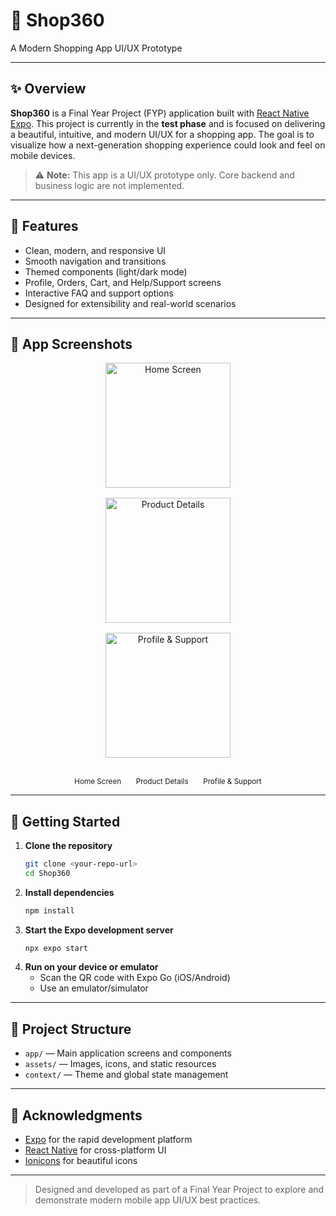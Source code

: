 # 🛒 Shop360

A Modern Shopping App UI/UX Prototype

---

## ✨ Overview

**Shop360** is a Final Year Project (FYP) application built with [React Native Expo](https://expo.dev/). This project is currently in the **test phase** and is focused on delivering a beautiful, intuitive, and modern UI/UX for a shopping app. The goal is to visualize how a next-generation shopping experience could look and feel on mobile devices.

> ⚠️ **Note:** This app is a UI/UX prototype only. Core backend and business logic are not implemented.

---

## 🎨 Features

- Clean, modern, and responsive UI
- Smooth navigation and transitions
- Themed components (light/dark mode)
- Profile, Orders, Cart, and Help/Support screens
- Interactive FAQ and support options
- Designed for extensibility and real-world scenarios

---

## 📸 App Screenshots

<div align="center">
  <img src="https://github.com/user-attachments/assets/3d04a9c1-a7be-47dd-b1cb-4cb173e2cb5a" alt="Home Screen" width="200" style="margin: 0 32px 16px 32px; display: inline-block;"/>
  <img src="https://github.com/user-attachments/assets/fb6b03d1-2a48-4a4a-8ef2-8061b4a67759" alt="Product Details" width="200" style="margin: 0 32px 16px 32px; display: inline-block;"/>
  <img src="https://github.com/user-attachments/assets/3b6b2763-7b4a-4935-92bc-0e3387c8c06d" alt="Profile & Support" width="200" style="margin: 0 32px 16px 32px; display: inline-block;"/>
  <div style="margin-top: 8px;">
    <sub>Home Screen</sub> &nbsp;&nbsp;&nbsp;&nbsp;
    <sub>Product Details</sub> &nbsp;&nbsp;&nbsp;&nbsp;
    <sub>Profile & Support</sub>
  </div>
</div>

---

## 🚀 Getting Started

1. **Clone the repository**
   ```bash
   git clone <your-repo-url>
   cd Shop360
   ```
2. **Install dependencies**
   ```bash
   npm install
   ```
3. **Start the Expo development server**
   ```bash
   npx expo start
   ```
4. **Run on your device or emulator**
   - Scan the QR code with Expo Go (iOS/Android)
   - Use an emulator/simulator

---

## 📁 Project Structure

- `app/` — Main application screens and components
- `assets/` — Images, icons, and static resources
- `context/` — Theme and global state management

---

## 🙏 Acknowledgments

- [Expo](https://expo.dev/) for the rapid development platform
- [React Native](https://reactnative.dev/) for cross-platform UI
- [Ionicons](https://ionic.io/ionicons) for beautiful icons

---

> Designed and developed as part of a Final Year Project to explore and demonstrate modern mobile app UI/UX best practices.
